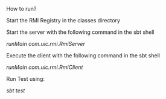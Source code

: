 How to run?

Start the RMI Registry in the classes directory

Start the server with the following command in the sbt shell

_runMain com.uic.rmi.RmiServer_


Execute the client with the following command in the sbt shell

_runMain com.uic.rmi.RmiClient_



Run Test using:
 
 _sbt test_